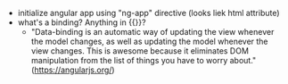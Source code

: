  - initialize angular app using "ng-app" directive (looks liek html attribute)
 - what's a binding? Anything in {{}}?
    - "Data-binding is an automatic way of updating the view whenever the model changes, as well as updating the model whenever the view changes. This is awesome because it eliminates DOM manipulation from the list of things you have to worry about." (https://angularjs.org/)